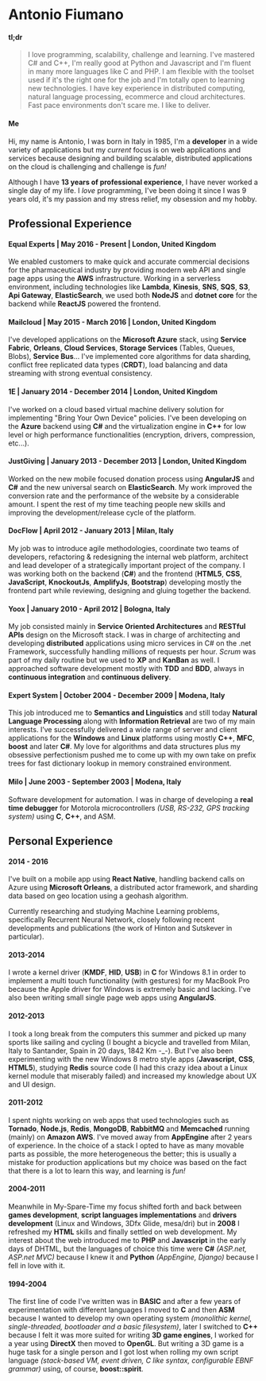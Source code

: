 # Antonio Fiumano #

#### tl;dr ####

> I love programming, scalability, challenge and learning.
> I've mastered C# and C++, I'm really good at Python and Javascript and I'm fluent in many more languages like C and PHP.
> I am flexible with the toolset used if it's the right one for the job and I'm totally open to learning new technologies.
> I have key experience in distributed computing, natural language processing, ecommerce and cloud architectures.
> Fast pace environments don't scare me.
> I like to deliver.

#### Me ####

Hi, my name is Antonio, I was born in Italy in 1985, I'm a **developer** in a wide variety of applications but my *current* focus is on web applications and services because designing and building scalable, distributed applications on the cloud is challenging and challenge is *fun!*

Although I have **13 years of professional experience**, I have never worked a single day of my life.
I *love* programming, I've been doing it since I was 9 years old, it's my passion and my stress relief, my obsession and my hobby.


## Professional Experience ##

#### Equal Experts | May 2016 - Present | London, United Kingdom

We enabled customers to make quick and accurate commercial decisions for the pharmaceutical industry by providing modern web API and single page apps using the **AWS** infrastructure.
Working in a serverless environment, including technologies like **Lambda**, **Kinesis**, **SNS**, **SQS**, **S3**, **Api Gateway**, **ElasticSearch**, we used both **NodeJS** and **dotnet core** for the backend while **ReactJS** powered the frontend.

#### Mailcloud | May 2015 - March 2016 | London, United Kingdom

I've developed applications on the **Microsoft Azure** stack, using **Service Fabric**, **Orleans**, **Cloud Services**, **Storage Services** (Tables, Queues, Blobs), **Service Bus**...
I've implemented core algorithms for data sharding, conflict free replicated data types (**CRDT**), load balancing and data streaming with strong eventual consistency.

#### 1E | January 2014 - December 2014 | London, United Kingdom

I've worked on a cloud based virtual machine delivery solution for implementing "Bring Your Own Device" policies. I've been developing on the **Azure** backend using **C#** and the virtualization engine in **C++** for low level or high performance functionalities (encryption, drivers, compression, etc...).

#### JustGiving | January 2013 - December 2013 | London, United Kingdom

Worked on the new mobile focused donation process using **AngularJS** and **C#** and the new universal search on **ElasticSearch**. My work improved the conversion rate and the performance of the website by a considerable amount. I spent the rest of my time teaching people new skills and improving the development/release cycle of the platform.

#### DocFlow | April 2012 - January 2013 | Milan, Italy

My job was to introduce agile methodologies, coordinate two teams of developers, refactoring & redesigning the internal web platform, architect and lead developer of a strategically important project of the company. I was working both on the backend (**C#**) and the frontend (**HTML5**, **CSS**, **JavaScript**, **KnockoutJs**, **AmplifyJs**, **Bootstrap**) developing mostly the frontend part while reviewing, designing and gluing together the backend.

#### Yoox | January 2010 - April 2012 | Bologna, Italy

My job consisted mainly in **Service Oriented Architectures** and **RESTful APIs** design on the Microsoft stack. I was in charge of architecting and developing **distributed** applications using micro services in C# on the .net Framework, successfully handling millions of requests per hour. *Scrum* was part of my daily routine but we used to **XP** and **KanBan** as well. I approached software development mostly with **TDD** and **BDD**, always in **continuous integration** and **continuous delivery**.

#### Expert System | October 2004 - December 2009 | Modena, Italy

This job introduced me to **Semantics and Linguistics** and still today **Natural Language Processing** along with **Information Retrieval** are two of my main interests. I’ve successfully delivered a wide range of server and client applications for the **Windows** and **Linux** platforms using mostly **C++**, **MFC**, **boost** and later **C#**. My love for algorithms and data structures plus my obsessive perfectionism pushed me to come up with my own take on prefix trees for fast dictionary lookup in memory constrained environment.

#### Milo | June 2003 - September 2003 | Modena, Italy

Software development for automation. I was in charge of developing a **real time debugger** for Motorola microcontrollers <dfn>(USB, RS-232, GPS tracking system)</dfn> using **C**, **C++**, and ASM.


## Personal Experience ##

#### 2014 - 2016 ####

I've built on a mobile app using **React Native**, handling backend calls on Azure using **Microsoft Orleans**, a distributed actor framework, and sharding data based on geo location using a geohash algorithm.

Currently researching and studying Machine Learning problems, specifically Recurrent Neural Network, closely following  recent developments  and publications (the work of Hinton and Sutskever in particular).

#### 2013-2014 ####

I wrote a kernel driver (**KMDF**, **HID**, **USB**) in **C** for Windows 8.1 in order to implement a multi touch functionality (with gestures) for my MacBook Pro because the Apple driver for Windows is extremely basic and lacking. I've also been writing small single page web apps using **AngularJS**.

#### 2012-2013 ####

I took a long break from the computers this summer and picked up many sports like sailing and cycling (I bought a bicycle and travelled from Milan, Italy to Santander, Spain in 20 days, 1842 Km -_-). But I've also been experimenting with the new Windows 8 metro style apps (**Javascript**, **CSS**, **HTML5**), studying **Redis** source code (I had this crazy idea about a Linux kernel module that miserably failed) and increased my knowledge about UX and UI design.

#### 2011-2012 ####

I spent nights working on web apps that used technologies such as **Tornado**, **Node.js**, **Redis**, **MongoDB**, **RabbitMQ** and **Memcached** running (mainly) on **Amazon AWS**.
I've moved away from **AppEngine** after 2 years of experience.
In the choice of a stack I opted to have as many movable parts as possible, the more heterogeneous the better; this is usually a mistake for production applications but my choice was based on the fact that there is a lot to learn this way, and learning is *fun!*

#### 2004-2011 ####

Meanwhile in My-Spare-Time my focus shifted forth and back between **games development**, **script languages implementations** and **drivers development** (Linux and Windows, 3Dfx Glide, mesa/dri) but in **2008** I refreshed my **HTML** skills and finally settled on web development.
My interest about the web introduced me to **PHP** and **Javascript** in the early days of DHTML, but the languages of choice this time were **C#** <dfn>(ASP.net, ASP.net MVC)</dfn> because I knew it and **Python** <dfn>(AppEngine, Django)</dfn> because I fell in love with it.

#### 1994-2004 ####

The first line of code I've written was in **BASIC** and after a few years of experimentation with different languages I moved to **C** and then **ASM** because I wanted to develop my own operating system <dfn>(monolithic kernel, single-threaded, bootloader and a basic filesystem)</dfn>, later I switched to **C++** because I felt it was more suited for writing **3D game engines**, I worked for a year using **DirectX** then moved to **OpenGL**.
But writing a 3D game is a huge task for a single person and I got lost when rolling my own script language <dfn>(stack-based VM, event driven, C like syntax, configurable EBNF grammar)</dfn> using, of course, **boost::spirit**.
